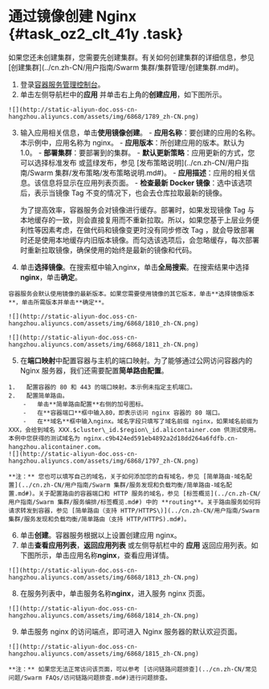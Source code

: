 # 通过镜像创建 Nginx {#task_oz2_clt_41y .task}

如果您还未创建集群，您需要先创建集群。有关如何创建集群的详细信息，参见[创建集群](../cn.zh-CN/用户指南/Swarm 集群/集群管理/创建集群.md#)。

1.   登录[容器服务管理控制台](https://cs.console.aliyun.com)。 
2.   单击左侧导航栏中的**应用** 并单击右上角的**创建应用**，如下图所示。 

    ![](http://static-aliyun-doc.oss-cn-hangzhou.aliyuncs.com/assets/img/6868/1789_zh-CN.png)

3.   输入应用相关信息，单击**使用镜像创建**。 
    -   **应用名称**：要创建的应用的名称。本示例中，应用名称为 nginx。
    -   **应用版本**：所创建应用的版本。默认为 1.0。
    -   **部署集群**：要部署到的集群。
    -   **默认更新策略**：应用更新的方式，您可以选择标准发布 或蓝绿发布，参见 [发布策略说明](../cn.zh-CN/用户指南/Swarm 集群/发布策略/发布策略说明.md#)。
    -   **应用描述**：应用的相关信息。该信息将显示在应用列表页面。
    -   **检查最新 Docker 镜像**：选中该选项后，表示当镜像 Tag 不变的情况下，也会去仓库拉取最新的镜像。

        为了提高效率，容器服务会对镜像进行缓存。部署时，如果发现镜像 Tag 与本地缓存的一致，则会直接复用而不重新拉取。所以，如果您基于上层业务便利性等因素考虑，在做代码和镜像变更时没有同步修改 Tag ，就会导致部署时还是使用本地缓存内旧版本镜像。而勾选该选项后，会忽略缓存，每次部署时重新拉取镜像，确保使用的始终是最新的镜像和代码。

4.   单击**选择镜像**。在搜索框中输入nginx，单击**全局搜索**。在搜索结果中选择**nginx**，单击**确定**。 

    容器服务会默认使用镜像的最新版本。如果您需要使用镜像的其它版本，单击**选择镜像版本**，单击所需版本并单击**确定**。

    ![](http://static-aliyun-doc.oss-cn-hangzhou.aliyuncs.com/assets/img/6868/1810_zh-CN.png)

    ![](http://static-aliyun-doc.oss-cn-hangzhou.aliyuncs.com/assets/img/6868/1811_zh-CN.png)

5.   在**端口映射**中配置容器与主机的端口映射。为了能够通过公网访问容器内的 Nginx 服务器，我们还需要配置**简单路由配置**。 

    1.   配置容器的 80 和 443 的端口映射。本示例未指定主机端口。 
    2.   配置简单路由。 
        -   单击**简单路由配置**右侧的加号图标。
        -   在**容器端口**框中输入80，即表示访问 nginx 容器的 80 端口。
        -   在**域名**框中输入nginx。域名字段只填写了域名前缀 nginx，如果域名前缀为 XXX，会给到域名 XXX.$cluster\_id.$region\_id.alicontainer.com 供测试使用。本例中您获得的测试域名为 nginx.c9b424ed591eb4892a2d18dd264a6fdfb.cn-hangzhou.alicontainer.com。
    ![](http://static-aliyun-doc.oss-cn-hangzhou.aliyuncs.com/assets/img/6868/1797_zh-CN.png)

    **注：** 您也可以填写自己的域名，关于如何添加您的自有域名，参见 [简单路由-域名配置](../cn.zh-CN/用户指南/Swarm 集群/服务发现和负载均衡/简单路由-域名配置.md#)。关于配置路由的容器端口和 HTTP 服务的域名，参见 [标签概览](../cn.zh-CN/用户指南/Swarm 集群/服务编排/标签概览.md#) 中的 **routing**。关于路由服务如何将请求转发到容器，参见 [简单路由（支持 HTTP/HTTPS\)](../cn.zh-CN/用户指南/Swarm 集群/服务发现和负载均衡/简单路由（支持 HTTP/HTTPS).md#)。

6.   单击**创建**。容器服务根据以上设置创建应用 nginx。 
7.   单击**查看应用列表**，**返回应用列表** 或左侧导航栏中的 **应用** 返回应用列表。如下图所示，单击应用名称**nginx**，查看应用详情。 

    ![](http://static-aliyun-doc.oss-cn-hangzhou.aliyuncs.com/assets/img/6868/1813_zh-CN.png)

8.   在服务列表中，单击服务名称**nginx**，进入服务 nginx 页面。 

    ![](http://static-aliyun-doc.oss-cn-hangzhou.aliyuncs.com/assets/img/6868/1814_zh-CN.png)

9.   单击服务 nginx 的访问端点，即可进入 Nginx 服务器的默认欢迎页面。 

    ![](http://static-aliyun-doc.oss-cn-hangzhou.aliyuncs.com/assets/img/6868/1815_zh-CN.png)

    **注：** 如果您无法正常访问该页面，可以参考 [访问链路问题排查](../cn.zh-CN/常见问题/Swarm FAQs/访问链路问题排查.md#)进行问题排查。


